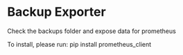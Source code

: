 Backup Exporter
===============

Check the backups folder and expose data for prometheus

To install, please run:
pip install prometheus_client



